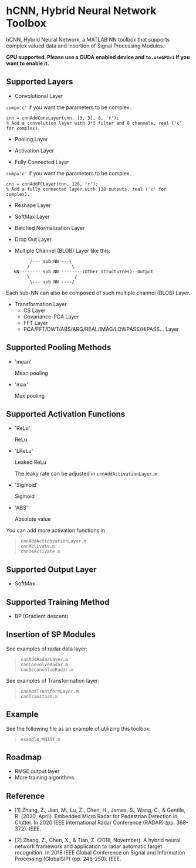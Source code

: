 # hCNN, Hybrid Neural Network Toolbox

hCNN, Hybrid Neural Network, a MATLAB NN toolbox that supports complex valued data and insertion of Signal Processing Modules.

**GPU supported. Please use a CUDA enabled device and `to.useGPU=1` if you want to enable it.**

## Supported Layers
* Convolutional Layer

`comp='c'` if you want the parameters to be complex.

```
cnn = cnnAddConvLayer(cnn, [3, 3], 8, 'r');
% Add a convolution layer with 3*3 filter and 8 channels, real ('c' for complex).
```

* Pooling Layer

* Activation Layer

* Fully Connected Layer

`comp='c'` if you want the parameters to be complex.

```
cnn = cnnAddFCLayer(cnn, 128, 'r');
% Add a fully connected layer with 128 outputs, real ('c' for complex).
```

* Reshape Layer

* SoftMax Layer

* Batched Normalization Layer

* Drop Out Layer

* Multiple Channel (BLOB) Layer like this:

```
         /--- sub NN ---\
        /                \
   NN-------- sub NN --------(Other structutres)--Output
        \                 /
	     \--- sub NN ----/
```

Each sub-NN can also be composed of such multiple channel (BLOB) Layer.

* Transformation Layer
	* CS Layer
	* Covariance-PCA Layer
	* FFT Layer
	* PCA/FFT/DWT/ABS/ARG/REAL/IMAG/LOWPASS/HIPASS... Layer

## Supported Pooling Methods
* 'mean'

	Mean pooling

* 'max'

	Max pooling

## Supported Activation Functions
* 'ReLu'

	ReLu

* 'LReLu'

	Leaked ReLu

	The leaky rate can be adjusted in `cnnAddActivationLayer.m`

* 'Sigmoid'

	Sigmoid

* 'ABS'

	Absolute value

You can add more activation functions in
>	`cnnAddActionvationLayer.m`  
>	`cnnActivate.m`  
>	`cnnDeActivate.m` 

## Supported Output Layer
* SoftMax

## Supported Training Method
* BP (Gradient descent)

## Insertion of SP Modules
See examples of radar data layer:
>	`cnnAddRadarLayer.m`  
>	`cnnConvolveRadar.m`  
>	`cnnDeconvolveRadar.m`  

See examples of Transformation layer:
>	`cnnAddTransformLayer.m`   
>	`cnnTransform.m`

## Example
See the following file as an example of utilizing this toolbox:
>	`example_MNIST.m` 

## Roadmap
* RMSE output layer
* More training algorithms

## Reference

- [1] Zhang, Z., Jian, M., Lu, Z., Chen, H., James, S., Wang, C., & Gentile, R. (2020, April). Embedded Micro Radar for Pedestrian Detection in Clutter. In 2020 IEEE International Radar Conference (RADAR) (pp. 368-372). IEEE.

- [2] Zhang, Z., Chen, X., & Tian, Z. (2018, November). A hybrid neural network framework and application to radar automatic target recognition. In 2018 IEEE Global Conference on Signal and Information Processing (GlobalSIP) (pp. 246-250). IEEE.
